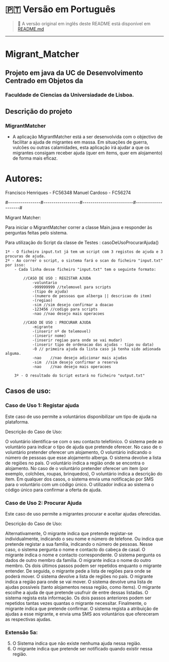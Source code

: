 # 🇵🇹 Versão em Português

> 📘 A versão original em inglês deste README está disponível em [README.md](./README.md)

---

# Migrant_Matcher

## Projeto em java da UC de Desenvolvimento Centrado em Objetos da 
### Faculdade de Ciencias da Universiadade de Lisboa.

## Descrição do projeto

### MigrantMatcher
- A aplicação MigrantMatcher está a ser desenvolvida com o objectivo de facilitar a ajuda de migrantes em massa. Em situações de guerra, vulcões ou outras calamidades, esta aplicação irá ajudar a que os migrantes consigam receber ajuda (quer em items, quer em alojamento) de forma mais eficaz.


# Autores:

Francisco Henriques - FC56348
Manuel Cardoso - FC56274

#----------------#------------------#-------------------------#--------------------#

Migrant Matcher:

Para iniciar o MigrantMatcher correr a classe Main.java e responder às perguntas feitas pelo sistema.

Para utilização do Script da classe de Testes : casoDeUsoProcurarAjuda() 

	1º - O ficheiro input.txt já tem um script com 3 registos de ajuda e 3 procuras de ajuda.
	2º - Ao correr o script, o sistema fará o scan do ficheiro "input.txt" por isso:
		- Cada linha desse ficheiro "input.txt" tem o seguinte formato:
			
			//CASO DE USO : REGISTAR AJUDA
				-voluntario
				-999999999 //telemovel para scripts
				-(tipo de ajuda)
				-(numero de pessoas que alberga || descricao do item)
				-(regiao)
				-sim //sim desejo confirmar a doacao
				-123456 //codigo para scripts
				-nao //nao desejo mais operacoes

			//CASO DE USO : PROCURAR AJUDA
				-migrante
				-(inserir nº de telemovel)
				-(inserir nome)
				-(inserir regiao para onde se vai mudar)
				-(inserir tipo de ordenacao das ajudas - tipo ou data)
				-0 // primeira ajuda da lista caso já tenha sido adionada alguma.
				-nao	//nao desejo adicionar mais ajudas
				-sim  //sim desejo confirmar a reserva
				-nao	//nao desejo mais operacoes	
        
        3º - O resultado do Script estará no ficheiro "output.txt"
	
	

## Casos de uso:

### Caso de Uso 1: Registar ajuda
Este caso de uso permite a voluntários disponibilizar um tipo de ajuda na plataforma.

Descrição do Caso de Uso:

O voluntário identifica-se com o seu contacto telefónico.
O sistema pede ao voluntário para indicar o tipo de ajuda que pretende oferecer.
No caso de o voluntário pretender oferecer um alojamento,
O voluntário indicando o número de pessoas que esse alojamento alberga.
O sistema devolve a lista de regiões no país.
O voluntário indica a região onde se encontra o alojamento.
No caso de o voluntário pretender oferecer um item (por exemplo, colchões, roupas, brinquedos),
O voluntário indica a descrição do item.
Em qualquer dos casos, o sistema envia uma notificação por SMS para o voluntário com um código único.
O utilizador indica ao sistema o código único para confirmar a oferta de ajuda.


### Caso de Uso 2: Procurar Ajuda
Este caso de uso permite a migrantes procurar e aceitar ajudas oferecidas.

Descrição do Caso de Uso:

Alternativamente,
O migrante indica que pretende registar-se individualmente, indicando o seu nome e número de telefone. 
Ou indica que pretende registar a sua família, indicando o número de pessoas.
Nesse caso, o sistema pergunta o nome e contacto do cabeça de casal.
O migrante indica o nome e contacto correspondente.
O sistema pergunta os dados de outro membro da família.
O migrante indica o nome do outro membro.
Os dois últimos passos podem ser repetidos enquanto o migrante entender.
De seguida, o migrante pede a lista de regiões para onde se poderá mover.
O sistema devolve a lista de regiões no país.
O migrante indica a região para onde se vai mover.
O sistema devolve uma lista de ajudas possíveis (tanto alojamentos nessa região, como items).
O migrante escolhe a ajuda de que pretende usufruir de entre dessas listadas.
O sistema regista esta informação.
Os dois passos anteriores podem ser repetidos tantas vezes quantas o migrante necessitar.
Finalmente, o migrante indica que pretende confirmar.
O sistema regista a atribuição de ajudas a esse migrante, e envia uma SMS aos voluntários que ofereceram as respectivas ajudas.

### Extensão 5a:

5. O Sistema indica que não existe nenhuma ajuda nessa região.
6. O migrante indica que pretende ser notificado quando existir nessa região.
